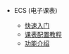 * ECS (电子课表)

  * [快速入门](/ecs/quickstart.md)
  * [课表配置教程](/ecs/setschedule.md)
  * [功能介绍](/ecs/functionintroduction.md)